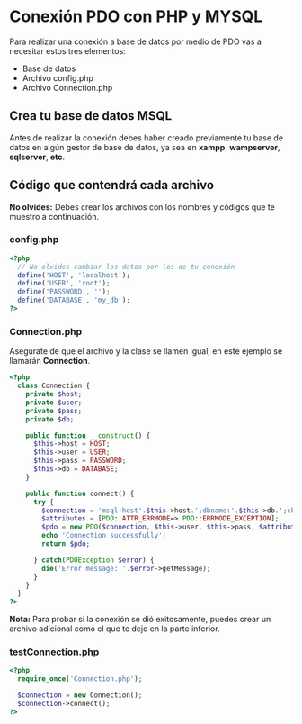 # Conexión PDO con PHP y MYSQL
Para realizar una conexión a base de datos por medio de PDO vas a necesitar estos tres elementos:
- Base de datos
- Archivo config.php
- Archivo Connection.php

## Crea tu base de datos MSQL
Antes de realizar la conexión debes haber creado previamente tu base de datos en algún gestor de base de datos, ya sea en **xampp**, **wampserver**, **sqlserver**, **etc**.
## Código que contendrá cada archivo
**No olvides:** Debes crear los archivos con los nombres y códigos que te muestro a continuación.
### config.php

``` php
<?php
  // No olvides cambiar los datos por los de tu conexión
  define('HOST', 'localhost');
  define('USER', 'root');
  define('PASSWORD', '');
  define('DATABASE', 'my_db');
?>
```

### Connection.php
Asegurate de que el archivo y la clase se llamen igual, en este ejemplo se llamarán **Connection**. 
``` php
<?php
  class Connection {
    private $host;
    private $user;
    private $pass;
    private $db;

    public function __construct() {
      $this->host = HOST;
      $this->user = USER;
      $this->pass = PASSWORD;
      $this->db = DATABASE;
    }

    public function connect() {
      try {
        $connection = 'msql:host'.$this->host.';dbname:'.$this->db.';charset:utf8';
        $attributes = [PDO::ATTR_ERRMODE=> PDO::ERRMODE_EXCEPTION];
        $pdo = new PDO($connection, $this->user, $this->pass, $attributes);
        echo 'Connection successfully'; 
        return $pdo;

      } catch(PDOException $error) {
        die('Error message: '.$error->getMessage);
      }
    }
  }
?>
```
**Nota:**
  Para probar si la conexión se dió exitosamente, puedes crear un archivo adicional como el que te dejo en la parte inferior.

### testConnection.php

``` php
<?php
  require_once('Connection.php');

  $connection = new Connection();
  $connection->connect();
?>
  

